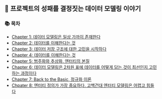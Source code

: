 ## 🚀 프로젝트의 성패를 결정짓는 데이터 모델링 이야기

### 📚 목차

- [Chapter 1: 데이터 모델링은 일상 가까이 존재한다](https://github.com/minjamie/Reading_Books_Record/blob/main/%ED%94%84%EB%A1%9C%EC%A0%9D%ED%8A%B8%20%EC%84%B1%ED%8C%A8%EB%A5%BC%20%EA%B2%B0%EC%A0%95%EC%A7%93%EB%8A%94%20%EB%8D%B0%EC%9D%B4%ED%84%B0%EB%AA%A8%EB%8D%B8%EB%A7%81%20%EC%9D%B4%EC%95%BC%EA%B8%B0/%EB%8D%B0%EC%9D%B4%ED%84%B0%20%EB%AA%A8%EB%8D%B8%EB%A7%81%EC%9D%80%20%EC%9D%BC%EC%83%81%20%EA%B0%80%EA%B9%8C%EC%9D%B4%20%EC%A1%B4%EC%9E%AC%ED%95%9C%EB%8B%A4./1.%EB%8D%B0%EC%9D%B4%ED%84%B0%20%EB%AA%A8%EB%8D%B8%EB%A7%81%EC%9D%80%20%EC%9D%BC%EC%83%81%20%EA%B0%80%EA%B9%8C%EC%9D%B4%EC%97%90%20%EC%A1%B4%EC%9E%AC%ED%95%9C%EB%8B%A4./README.MD)
- [Chapter 2: 데이터를 이해한다는 것](https://github.com/minjamie/Reading_Books_Record/tree/main/%ED%94%84%EB%A1%9C%EC%A0%9D%ED%8A%B8%20%EC%84%B1%ED%8C%A8%EB%A5%BC%20%EA%B2%B0%EC%A0%95%EC%A7%93%EB%8A%94%20%EB%8D%B0%EC%9D%B4%ED%84%B0%EB%AA%A8%EB%8D%B8%EB%A7%81%20%EC%9D%B4%EC%95%BC%EA%B8%B0/%EB%8D%B0%EC%9D%B4%ED%84%B0%20%EB%AA%A8%EB%8D%B8%EB%A7%81%EC%9D%80%20%EC%9D%BC%EC%83%81%20%EA%B0%80%EA%B9%8C%EC%9D%B4%20%EC%A1%B4%EC%9E%AC%ED%95%9C%EB%8B%A4./2.%EB%8D%B0%EC%9D%B4%ED%84%B0%EB%A5%BC%20%EC%9D%B4%ED%95%B4%ED%95%9C%EB%8B%A4%EB%8A%94%20%EA%B2%83)
- [Chapter 3: 데이터 저장 구조에 대한 고민을 시작하다](https://github.com/minjamie/Reading_Books_Record/tree/main/%ED%94%84%EB%A1%9C%EC%A0%9D%ED%8A%B8%20%EC%84%B1%ED%8C%A8%EB%A5%BC%20%EA%B2%B0%EC%A0%95%EC%A7%93%EB%8A%94%20%EB%8D%B0%EC%9D%B4%ED%84%B0%EB%AA%A8%EB%8D%B8%EB%A7%81%20%EC%9D%B4%EC%95%BC%EA%B8%B0/%EB%8D%B0%EC%9D%B4%ED%84%B0%20%EB%AA%A8%EB%8D%B8%EB%A7%81%EC%9D%80%20%EC%9D%BC%EC%83%81%20%EA%B0%80%EA%B9%8C%EC%9D%B4%20%EC%A1%B4%EC%9E%AC%ED%95%9C%EB%8B%A4./3.%EB%8D%B0%EC%9D%B4%ED%84%B0%20%EC%A0%80%EC%9E%A5%20%EA%B5%AC%EC%A1%B0%EC%97%90%20%EB%8C%80%ED%95%9C%20%EA%B3%A0%EB%AF%BC%EC%9D%84%20%EC%8B%9C%EC%9E%91%ED%95%98%EB%8B%A4)
- [Chapter 4: 데이터를 이해한다는 것](https://github.com/minjamie/Reading_Books_Record/tree/main/%ED%94%84%EB%A1%9C%EC%A0%9D%ED%8A%B8%20%EC%84%B1%ED%8C%A8%EB%A5%BC%20%EA%B2%B0%EC%A0%95%EC%A7%93%EB%8A%94%20%EB%8D%B0%EC%9D%B4%ED%84%B0%EB%AA%A8%EB%8D%B8%EB%A7%81%20%EC%9D%B4%EC%95%BC%EA%B8%B0/%EB%8D%B0%EC%9D%B4%ED%84%B0%20%EB%AA%A8%EB%8D%B8%EB%A7%81%EC%9D%80%20%EC%9D%BC%EC%83%81%20%EA%B0%80%EA%B9%8C%EC%9D%B4%20%EC%A1%B4%EC%9E%AC%ED%95%9C%EB%8B%A4./4.%EB%8D%B0%EC%9D%B4%ED%84%B0%EB%A5%BC%20%EB%AA%A8%EB%8D%B8%EB%A7%81%ED%95%9C%EB%8B%A4%EB%8A%94%20%EA%B2%83)
- [Chapter 5: 범주화와 추상화, 엔터티의 본질](https://github.com/minjamie/Reading_Books_Record/tree/main/%ED%94%84%EB%A1%9C%EC%A0%9D%ED%8A%B8%20%EC%84%B1%ED%8C%A8%EB%A5%BC%20%EA%B2%B0%EC%A0%95%EC%A7%93%EB%8A%94%20%EB%8D%B0%EC%9D%B4%ED%84%B0%EB%AA%A8%EB%8D%B8%EB%A7%81%20%EC%9D%B4%EC%95%BC%EA%B8%B0/%EB%8D%B0%EC%9D%B4%ED%84%B0%20%EB%AA%A8%EB%8D%B8%EB%A7%81%EC%9D%80%20%EC%9D%BC%EC%83%81%20%EA%B0%80%EA%B9%8C%EC%9D%B4%20%EC%A1%B4%EC%9E%AC%ED%95%9C%EB%8B%A4./5.%EB%B2%94%EC%A3%BC%ED%99%94%EC%99%80%20%EC%B6%94%EC%83%81%ED%99%94%2C%20%EC%97%94%ED%84%B0%ED%8B%B0%EC%9D%98%20%EB%B3%B8%EC%A7%88)
- [Chapter 6: 데이터 모델링은 2차원 표에 데이터를 어떻게 담는 것이 최선인지 고민하는 과정이다](https://github.com/minjamie/Reading_Books_Record/tree/main/%ED%94%84%EB%A1%9C%EC%A0%9D%ED%8A%B8%20%EC%84%B1%ED%8C%A8%EB%A5%BC%20%EA%B2%B0%EC%A0%95%EC%A7%93%EB%8A%94%20%EB%8D%B0%EC%9D%B4%ED%84%B0%EB%AA%A8%EB%8D%B8%EB%A7%81%20%EC%9D%B4%EC%95%BC%EA%B8%B0/%EB%8D%B0%EC%9D%B4%ED%84%B0%20%EB%AA%A8%EB%8D%B8%EB%A7%81%EC%9D%80%20%EC%9D%BC%EC%83%81%20%EA%B0%80%EA%B9%8C%EC%9D%B4%20%EC%A1%B4%EC%9E%AC%ED%95%9C%EB%8B%A4./6.%EB%8D%B0%EC%9D%B4%ED%84%B0%20%EB%AA%A8%EB%8D%B8%EB%A7%81%EC%9D%80%202%EC%B0%A8%EC%9B%90%20%ED%91%9C%EC%97%90%20%EB%8D%B0%EC%9D%B4%ED%84%B0%EB%A5%BC%20%EC%96%B4%EB%96%BB%EA%B2%8C%20%EB%8B%B4%EB%8A%94%20%EA%B2%83%EC%9D%B4%20%EC%B5%9C%EC%84%A0%EC%9D%B8%EC%A7%80%20%EA%B3%A0%EB%AF%BC%ED%95%98%EB%8A%94%20%EA%B3%BC%EC%A0%95%EC%9D%B4%EB%8B%A4)
- [Chapter 7: Back to the Basic, 정규화 이론]()
- [Chpater 8: 엔터티 정의가 가장 중요하다. 고백건대 엔터티 모델링은 어렵고 힘들다]()
